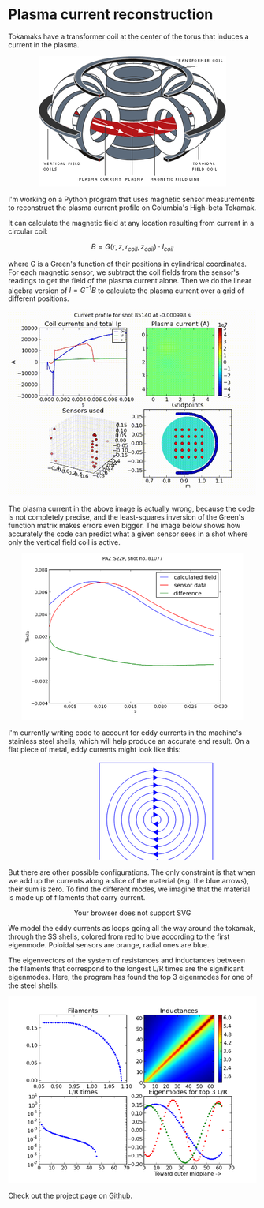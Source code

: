 # Plasma current reconstruction <a href="https://github.com/sballin/filament"><i class="fa fa-github"></i></a>

Tokamaks have a transformer coil at the center of the torus that induces a current in the plasma.

<center><a href="http://cswim.org/imageslibrary/tokamak_schema.gif/view"><img src="./tokamak.gif"/></a></center>

I'm working on a Python program that uses magnetic sensor measurements to reconstruct the plasma current profile on Columbia's High-beta Tokamak. 

It can calculate the magnetic field at any location resulting from current in a circular coil:

$$B = G(r, z, r_{coil}, z_{coil})\cdot I_{coil}$$

where G is a Green's function of their positions in cylindrical coordinates. For each magnetic sensor, we subtract the coil fields from the sensor's readings to get the field of the plasma current alone. Then we do the linear algebra version of $I = G^{-1}B$ to calculate the plasma current over a grid of different positions.

<center><a href="https://github.com/sballin/filament"><img src="https://raw.githubusercontent.com/sballin/filament/master/resources/reconstruction.gif"/></a></center>

The plasma current in the above image is actually wrong, because the code is not completely precise, and the least-squares inversion of the Green's function matrix makes errors even bigger. The image below shows how accurately the code can predict what a given sensor sees in a shot where only the vertical field coil is active.
 
<center><a href="https://raw.githubusercontent.com/sballin/filament/master/resources/montage.jpg"><img width="450px" src="https://raw.githubusercontent.com/sballin/filament/master/resources/PA2_S22P.png"/></a></center>

I'm currently writing code to account for eddy currents in the machine's stainless steel shells, which will help produce an accurate end result. On a flat piece of metal, eddy currents might look like this:

<center><svg width="600" height="240">
  <rect x="185" y="5" width="230" height="230" stroke="blue" fill="#fff"/>
  <circle cx="300" cy="120" r="100" stroke="blue" fill="#fff" stroke-width="1"/>
  <circle cx="300" cy="120" r="85" stroke="blue" fill="#fff" stroke-width="1"/>
  <circle cx="300" cy="120" r="70" stroke="blue" fill="#fff" stroke-width="1"/>
  <circle cx="300" cy="120" r="55" stroke="blue" fill="#fff" stroke-width="1"/>
  <circle cx="300" cy="120" r="40" stroke="blue" fill="#fff" stroke-width="1"/>
  <circle cx="300" cy="120" r="25" stroke="blue" fill="#fff" stroke-width="1"/>
  <circle cx="300" cy="120" r="10" stroke="blue" fill="#fff" stroke-width="1"/>
  <polygon points="295,15 295,25 303,20" stroke="blue" fill="blue"/>
  <polygon points="295,30 295,40 303,35" stroke="blue" fill="blue"/>
  <polygon points="295,45 295,55 303,50" stroke="blue" fill="blue"/>
  <polygon points="295,60 295,70 303,65" stroke="blue" fill="blue"/>
  <polygon points="295,75 295,85 303,80" stroke="blue" fill="blue"/>
  <polygon points="295,90 295,100 303,95" stroke="blue" fill="blue"/>
  <polygon points="295,105 295,115 303,110" stroke="blue" fill="blue"/>
  <polygon points="303,124 303,134 295,128" stroke="blue" fill="blue"/>
  <polygon points="303,140 303,150 295,145" stroke="blue" fill="blue"/>
  <polygon points="303,155 303,165 295,160" stroke="blue" fill="blue"/>
  <polygon points="303,170 303,180 295,175" stroke="blue" fill="blue"/>
  <polygon points="303,185 303,195 295,190" stroke="blue" fill="blue"/>
  <polygon points="303,200 303,210 295,205" stroke="blue" fill="blue"/>
  <polygon points="303,215 303,225 295,220" stroke="blue" fill="blue"/>
</svg></center>

But there are other possible configurations. The only constraint is that when we add up the currents along a slice of the material (e.g. the blue arrows), their sum is zero. To find the different modes, we imagine that the material is made up of filaments that carry current. 

<center><object type="image/svg+xml" width="700px" data="3d.svg">Your browser does not support SVG</object></center>

We model the eddy currents as loops going all the way around the tokamak, through the SS shells, colored from red to blue according to the first eigenmode. Poloidal sensors are orange, radial ones are blue.

The eigenvectors of the system of resistances and inductances between the filaments that correspond to the longest L/R times are the significant eigenmodes. Here, the program has found the top 3 eigenmodes for one of the steel shells:

<center><a href="https://raw.githubusercontent.com/sballin/filament/master/resources/eigen_comparison.jpg"><img src="https://raw.githubusercontent.com/sballin/filament/master/resources/eigenmodes.png"/></a></center>

Check out the project page on [Github](https://github.com/sballin/filament).
